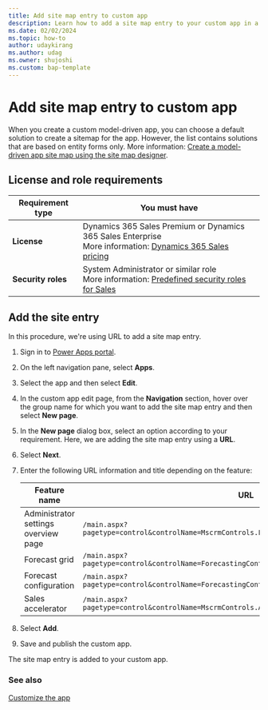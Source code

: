 ```yaml
---
title: Add site map entry to custom app
description: Learn how to add a site map entry to your custom app in a few simple steps.
ms.date: 02/02/2024
ms.topic: how-to
author: udaykirang
ms.author: udag
ms.owner: shujoshi
ms.custom: bap-template
---
```


# Add site map entry to custom app

When you create a custom model-driven app, you can choose a default solution to create a sitemap for the app. However, the list contains solutions that are based on entity forms only. More information: [Create a model-driven app site map using the site map designer](/power-apps/maker/model-driven-apps/create-site-map-app).

## License and role requirements
| Requirement type | You must have |
|-----------------------|---------|
| **License** | Dynamics 365 Sales Premium or Dynamics 365 Sales Enterprise  <br>More information: [Dynamics 365 Sales pricing](https://dynamics.microsoft.com/sales/pricing/) |
| **Security roles** | System Administrator or similar role<br>  More information: [Predefined security roles for Sales](security-roles-for-sales.md)|

## Add the site entry

In this procedure, we're using URL to add a site map entry.

1. Sign in to [Power Apps portal](https://make.preprod.powerapps.com/).
1. On the left navigation pane, select **Apps**.
1. Select the app and then select **Edit**.
1. In the custom app edit page, from the **Navigation** section, hover over the group name for which you want to add the site map entry and then select **New page**.
1. In the **New page** dialog box, select an option according to your requirement. Here, we are adding the site map entry using a **URL**.
1. Select **Next**.
1. Enter the following URL information and title depending on the feature:
    
    | Feature name                | URL                                                                                             |
    |-----------------------------|-------------------------------------------------------------------------------------------------|
    | Administrator settings overview page | `/main.aspx?pagetype=control&controlName=MscrmControls.FieldControls.CCFadminsettings` |
    | Forecast grid               | `/main.aspx?pagetype=control&controlName=ForecastingControls.FieldControls.ForecastGridPage` |
    | Forecast configuration      | `/main.aspx?pagetype=control&controlName=ForecastingControls.FieldControls.CCFForecastConfig` |
    | Sales accelerator           | `/main.aspx?pagetype=control&controlName=MscrmControls.AcceleratedSales.AnchorShellControl` |
    
1. Select **Add**.
1. Save and publish the custom app.

The site map entry is added to your custom app.

### See also

[Customize the app](manage-app.md)
